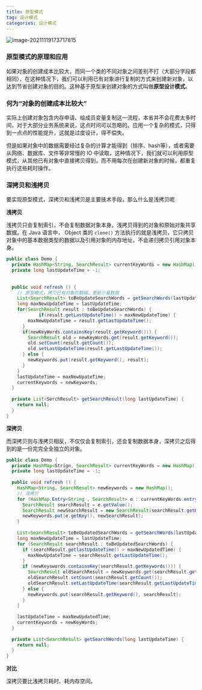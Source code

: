 ```yaml
---
title: 原型模式
tag: 设计模式
categories: 设计模式 
---
```


![image-20211119173717815](https://i.loli.net/2021/11/19/8iXdcJoVFHWSR5r.png)

### 原型模式的原理和应用

如果对象的创建成本比较大，而同一个类的不同对象之间差别不打（大部分字段都相同），在这种情况下，我们可以利用已有对象进行复制的方式来创建新对象，以达到节省创建对象的目的。这种基于原型来创建对象的方式叫做**原型设计模式**。

### 何为“**对象的创建成本比较大**”

实际上创建对象包含内存申请、给成员变量复制这一流程，本省并不会花费太多时间，对于大部分业务系统来说，这点时间可以忽略的。应用一个复杂的模式，只得到一点点的性能提升，这就是过度设计，得不偿失。

但是如果对象中的数据需要经过复杂的计算才能得到（排序、hash等），或者需要从网络、数据库、文件等非常慢的 IO 中读取，这种情况下，我们就可以利用原型模式，从其他已有对象中直接拷贝得到，而不用每次在创建新对象的时候，都重复执行这些耗时操作。

### 深拷贝和浅拷贝

要实现原型模式，深拷贝和浅拷贝是主要技术手段，那么什么是浅拷贝呢

**浅拷贝**

浅拷贝只会复制索引，不会复制数据对象本身。浅拷贝得到的对象和原始对象共享数据，在 Java 语言中， Object 类的 `clone()` 方法执行的就是浅拷贝，它只拷贝对象中的基本数据类型的数据以及引用对象的内存地址，不会递归拷贝引用对象本身。

```java
public class Demo {
  private HashMap<String, SearchResult> currentKeyWords = new HashMap();
  private long lastUpdateTime = -1;
  
  
  public void refresh () {
    // 原型模式，拷贝已有对象的数据，更新少量数据
    List<SearchResult> toBeUpdateSearchWords = getSearchWords(lastUpdateTime);
    long maxNewUpdateTime = lastUpdateTime;
    for(SearchResult result : toBeUpdateSearchWords) {
			if(result.getLastUpdateTime() > maxNewUpdateTime) {
        maxNewUpdateTime = result.getLastUpdateTime();
      }
      if(newKeyWords.containsKey(result.getKeyword())) {
        SearchResult old = newKeyWords.get(result.getKeyword());
        old.setCount(result.getCount());
        old.setLastUpdateTime(result.getLastUpdateTime());
      } else {
        newKeywords.put(result.getKeyword(), result);
      }
    }
    lastUpdateTime = maxNewUpateTime;
    currentKeywords = newKeywords;
  }
  
  private List<SerchResult> getSearchResult(long lastUpdateTime) {
    return null;
  }
}
```

**深拷贝**

而深拷贝则与浅拷贝相反，不仅仅会复制索引，还会复制数据本身，深拷贝之后得到的是一份完完全全独立的对象。

```java 
public class Demo {
  private HashMap<Strign, SearchResult> currentKeyWords = new HashMap();
  private long lastUpdateTime = -1;
  
  public void refresh () {
    HashMap<String, SearchResult> newKeywords = new HashMap();
    // 深拷贝
    for (HashMap.Entry<String , SearchResult> e : currentKeyWords.entrySet()) {
      SearchResult searchResult = e.getValue();
      SearchResult newSearchResult = new SearchResult(searchResult.getKeyword(), searchResult.getCount(), searchResult.getLastUpdateTime());
      newKeywords.put(e.getKey(), newSearchResult);
    }
    
    List<SearchResult> toBeUpdatedSearchWords = getSearchWords(lastUpdateTime);
    long maxNewUpdateTime = lastUpdateTime;
    for (SearchResult searchResult : toBeUpdatedSearchWords) {
      if (searchResult.getlastUpdateTime() > maxNewUpdatedTime) {
        maxNewUpdateTime = searchResult.getLastUpdateTime();
      }
      if (newKeyswords.containsKey(searchResult.getKeywords())) {
        SearchResult oldSearchResult = newKeywords.get(searchResult.getKeyword());
        oldSearchResult.setCount(searchResult.getCount());
        oldSearchResult.setLastUpdateTime(searchResult.getLastUpdateTime());
      } else {
        newKeywords.put(searchResult.getKeyword(), searchResult);
      }
    }
    
    lastUpdateTime = maxNewUpdatedTime;
    currentKeywords = newKeyWords;
  }
  
  private List<SearchResult> getSearchWords(long lastUpdateTime) {
    return null;
  }
}
```

**对比**

深拷贝要比浅拷贝耗时、耗内存空间。
